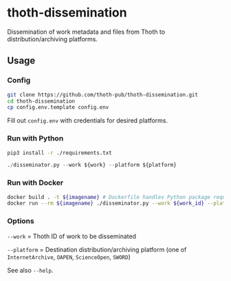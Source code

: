 # thoth-dissemination
Dissemination of work metadata and files from Thoth to distribution/archiving platforms.

## Usage

### Config
```sh
git clone https://github.com/thoth-pub/thoth-dissemination.git
cd thoth-dissemination
cp config.env.template config.env
```
Fill out `config.env` with credentials for desired platforms.

### Run with Python
```sh
pip3 install -r ./requirements.txt
```
```python
./disseminator.py --work ${work} --platform ${platform}
```

### Run with Docker
```sh
docker build . -t ${imagename} # Dockerfile handles Python package requirements
docker run --rm ${imagename} ./disseminator.py --work ${work_id} --platform ${platform}
```

### Options
`--work` = Thoth ID of work to be disseminated

`--platform` = Destination distribution/archiving platform (one of `InternetArchive`, `OAPEN`, `ScienceOpen`, `SWORD`)

See also `--help`.